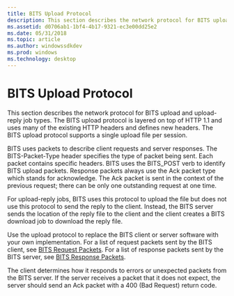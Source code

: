```yaml
---
title: BITS Upload Protocol
description: This section describes the network protocol for BITS upload and upload-reply job types.
ms.assetid: d0706ab1-1bf4-4b17-9321-ec3e00dd25e2
ms.date: 05/31/2018
ms.topic: article
ms.author: windowssdkdev
ms.prod: windows
ms.technology: desktop
---
```


# BITS Upload Protocol

This section describes the network protocol for BITS upload and upload-reply job types. The BITS upload protocol is layered on top of HTTP 1.1 and uses many of the existing HTTP headers and defines new headers. The BITS upload protocol supports a single upload file per session.

BITS uses packets to describe client requests and server responses. The BITS-Packet-Type header specifies the type of packet being sent. Each packet contains specific headers. BITS uses the BITS\_POST verb to identify BITS upload packets. Response packets always use the Ack packet type which stands for acknowledge. The Ack packet is sent in the context of the previous request; there can be only one outstanding request at one time.

For upload-reply jobs, BITS uses this protocol to upload the file but does not use this protocol to send the reply to the client. Instead, the BITS server sends the location of the reply file to the client and the client creates a BITS download job to download the reply file.

Use the upload protocol to replace the BITS client or server software with your own implementation. For a list of request packets sent by the BITS client, see [BITS Request Packets](bits-request-packets.md). For a list of response packets sent by the BITS server, see [BITS Response Packets](bits-response-packets.md).

The client determines how it responds to errors or unexpected packets from the BITS server. If the server receives a packet that it does not expect, the server should send an Ack packet with a 400 (Bad Request) return code.

 

 




